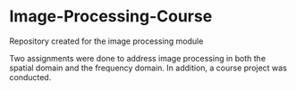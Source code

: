 # Image-Processing-Course
Repository created for the image processing module

Two assignments were done to address image processing in both the spatial domain and the frequency domain. In addition, a course project was conducted.
